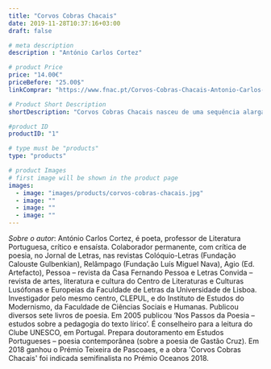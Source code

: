```yaml
---
title: "Corvos Cobras Chacais"
date: 2019-11-28T10:37:16+03:00
draft: false

# meta description
description : "António Carlos Cortez"

# product Price
price: "14.00€"
priceBefore: "25.00$"
linkComprar: "https://www.fnac.pt/Corvos-Cobras-Chacais-Antonio-Carlos-Cortez/a1446295"

# Product Short Description
shortDescription: "Corvos Cobras Chacais nasceu de uma sequência alargada de poemas em prosa e constituiu um capítulo participante da antologia 'A dor concreta' (ed. Tinta da China) do poeta António Carlos Cortez, em uma prévia de um livro futuro, este que agora se nos apresenta. Bem reconhece Pedro Mexia quando diz que 'depois de Daniel Faria não houve na poesia mais recente em Portugal quem arriscasse em construir um tom elevado e ao mesmo tempo realista e concreto, algo em que Cortez é exímio'. Em 'Corvos Cobras Chacais', Cortez maneja a forma poética para falar de uma forma inesquecível, indelével, daquilo que mais nos assombra: da crueldade da vida e da passividade dos homens."

#product ID
productID: "1"

# type must be "products"
type: "products"

# product Images
# first image will be shown in the product page
images:
  - image: "images/products/corvos-cobras-chacais.jpg"
  - image: ""
  - image: ""
  - image: ""
---
```


*Sobre o autor*: António Carlos Cortez, é poeta, professor de Literatura Portuguesa, crítico e ensaísta. Colaborador permanente, com crítica de poesia, no Jornal de Letras, nas revistas Colóquio-Letras (Fundação Calouste Gulbenkian), Relâmpago (Fundação Luís Miguel Nava), Agio (Ed. Artefacto), Pessoa – revista da Casa Fernando Pessoa e Letras Convida – revista de artes, literatura e cultura do Centro de Literaturas e Culturas Lusófonas e Europeias da Faculdade de Letras da Universidade de Lisboa. Investigador pelo mesmo centro, CLEPUL, e do Instituto de Estudos do Modernismo, da Faculdade de Ciências Sociais e Humanas. Publicou diversos sete livros de poesia. Em 2005 publicou ‘Nos Passos da Poesia – estudos sobre a pedagogia do texto lírico’. É conselheiro para a leitura do Clube UNESCO, em Portugal. Prepara doutoramento em Estudos Portugueses – poesia contemporânea (sobre a poesia de Gastão Cruz). Em 2018 ganhou o Prémio Teixeira de Pascoaes, e a obra 'Corvos Cobras Chacais' foi indicada semifinalista no Prémio Oceanos 2018.